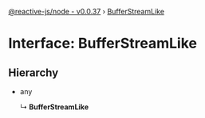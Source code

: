 [@reactive-js/node - v0.0.37](../README.md) › [BufferStreamLike](bufferstreamlike.md)

# Interface: BufferStreamLike

## Hierarchy

* any

  ↳ **BufferStreamLike**
